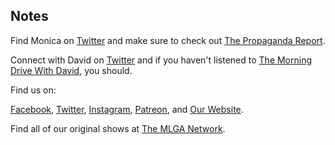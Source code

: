 ## Notes

Find Monica on [Twitter](https://twitter.com/MonicaPerezShow) and make sure to check out [The Propaganda Report](https://propagandareport.libsyn.com/).

Connect with David on [Twitter](https://twitter.com/DriveWithDavid) and if you haven't listened to [The Morning Drive With David](https://mlganetwork.com/channel/the-morning-drive-with-david), you should.

Find us on:

[Facebook](https://facebook.com/thisismlga), [Twitter](https://twitter.com/thisismlga), [Instagram](https://instagram.com/thisismlga), [Patreon](https://www.patreon.com/ThisIsMLGA), and [Our Website](https://thisismlga.com).

Find all of our original shows at [The MLGA Network](https://mlganetwork.com).

